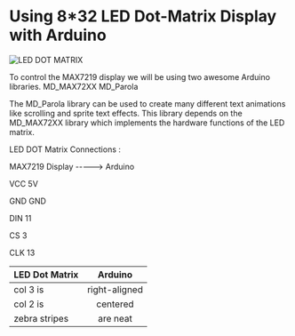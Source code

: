 # Using 8*32 LED Dot-Matrix Display with Arduino

![LED DOT MATRIX](https://ardugeek-electronics-bucket.s3.amazonaws.com/media/products/MAX7219%2032x8%20Dot%20Matrix%204-in-1%20LED%20Display/screen_shot_2019-07-20_at_5.58.10_pm.jpg)

To control the MAX7219 display we will be using two awesome Arduino libraries.
MD_MAX72XX  MD_Parola
<p>The MD_Parola library can be used to create many different text animations like scrolling and sprite text effects. This library depends on the MD_MAX72XX library which implements the hardware functions of the LED matrix.

LED DOT Matrix Connections :

MAX7219 Display ----->	Arduino

<p>VCC      5V
<p>GND      GND
<p>DIN	    11 
<p>CS	      3 
<p>CLK	    13 
  
  
| LED Dot Matrix        | Arduino           | 
| ------------- |:-------------:| 
| col 3 is      | right-aligned | 
| col 2 is      | centered      |  
| zebra stripes | are neat      | 
